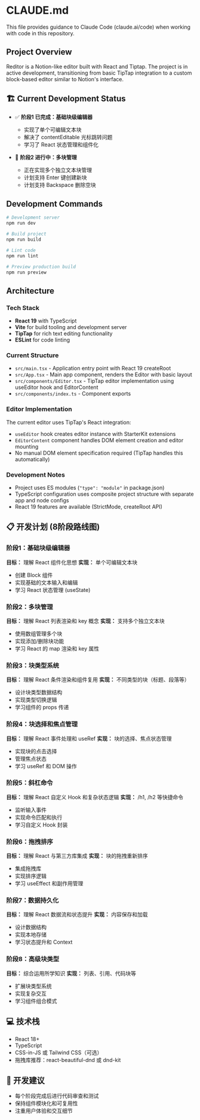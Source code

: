 # CLAUDE.md

This file provides guidance to Claude Code (claude.ai/code) when working with code in this repository.

## Project Overview

Reditor is a Notion-like editor built with React and Tiptap. The project is in active development, transitioning from basic TipTap integration to a custom block-based editor similar to Notion's interface.

## 🏗️ Current Development Status

- ✅ **阶段1 已完成：基础块级编辑器**
  - 实现了单个可编辑文本块
  - 解决了 contentEditable 光标跳转问题
  - 学习了 React 状态管理和组件化

- 🚧 **阶段2 进行中：多块管理**
  - 正在实现多个独立文本块管理
  - 计划支持 Enter 键创建新块
  - 计划支持 Backspace 删除空块

## Development Commands

```bash
# Development server
npm run dev

# Build project
npm run build

# Lint code
npm run lint

# Preview production build
npm run preview
```

## Architecture

### Tech Stack

- **React 19** with TypeScript
- **Vite** for build tooling and development server
- **TipTap** for rich text editing functionality
- **ESLint** for code linting

### Current Structure

- `src/main.tsx` - Application entry point with React 19 createRoot
- `src/App.tsx` - Main app component, renders the Editor with basic layout
- `src/components/Editor.tsx` - TipTap editor implementation using useEditor hook and EditorContent
- `src/components/index.ts` - Component exports

### Editor Implementation

The current editor uses TipTap's React integration:

- `useEditor` hook creates editor instance with StarterKit extensions
- `EditorContent` component handles DOM element creation and editor mounting
- No manual DOM element specification required (TipTap handles this automatically)

### Development Notes

- Project uses ES modules (`"type": "module"` in package.json)
- TypeScript configuration uses composite project structure with separate app and node configs
- React 19 features are available (StrictMode, createRoot API)

## 📋 开发计划 (8阶段路线图)

### 阶段1：基础块级编辑器

**目标：** 理解 React 组件化思想
**实现：** 单个可编辑文本块

- 创建 Block 组件
- 实现基础的文本输入和编辑
- 学习 React 状态管理 (useState)

### 阶段2：多块管理

**目标：** 理解 React 列表渲染和 key 概念
**实现：** 支持多个独立文本块

- 使用数组管理多个块
- 实现添加/删除块功能
- 学习 React 的 map 渲染和 key 属性

### 阶段3：块类型系统

**目标：** 理解 React 条件渲染和组件复用
**实现：** 不同类型的块（标题、段落等）

- 设计块类型数据结构
- 实现类型切换逻辑
- 学习组件的 props 传递

### 阶段4：块选择和焦点管理

**目标：** 理解 React 事件处理和 useRef
**实现：** 块的选择、焦点状态管理

- 实现块的点击选择
- 管理焦点状态
- 学习 useRef 和 DOM 操作

### 阶段5：斜杠命令

**目标：** 理解 React 自定义 Hook 和复杂状态逻辑
**实现：** /h1, /h2 等快捷命令

- 监听输入事件
- 实现命令匹配和执行
- 学习自定义 Hook 封装

### 阶段6：拖拽排序

**目标：** 理解 React 与第三方库集成
**实现：** 块的拖拽重新排序

- 集成拖拽库
- 实现排序逻辑
- 学习 useEffect 和副作用管理

### 阶段7：数据持久化

**目标：** 理解 React 数据流和状态提升
**实现：** 内容保存和加载

- 设计数据结构
- 实现本地存储
- 学习状态提升和 Context

### 阶段8：高级块类型

**目标：** 综合运用所学知识
**实现：** 列表、引用、代码块等

- 扩展块类型系统
- 实现复杂交互
- 学习组件组合模式

## 💻 技术栈

- React 18+
- TypeScript
- CSS-in-JS 或 Tailwind CSS（可选）
- 拖拽库推荐：react-beautiful-dnd 或 dnd-kit

## 🚀 开发建议

- 每个阶段完成后进行代码审查和测试
- 保持组件模块化和可复用性
- 注重用户体验和交互细节


